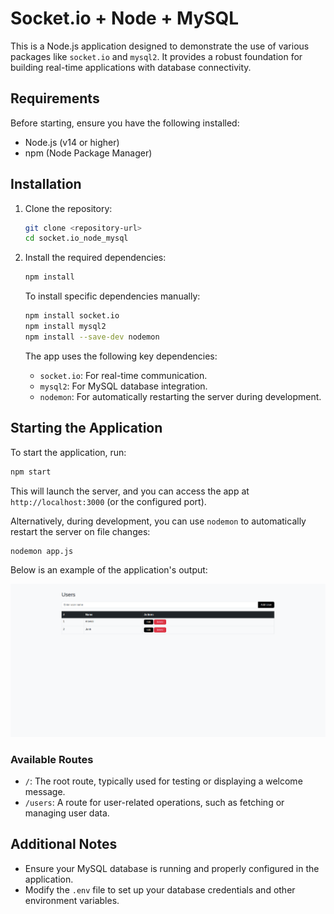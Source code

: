 # Socket.io + Node + MySQL

This is a Node.js application designed to demonstrate the use of various packages like `socket.io` and `mysql2`. It provides a robust foundation for building real-time applications with database connectivity.

## Requirements

Before starting, ensure you have the following installed:

- Node.js (v14 or higher)
- npm (Node Package Manager)

## Installation

1. Clone the repository:
   ```bash
   git clone <repository-url>
   cd socket.io_node_mysql
   ```

2. Install the required dependencies:
   ```bash
   npm install
   ```

   To install specific dependencies manually:
   ```bash
   npm install socket.io
   npm install mysql2
   npm install --save-dev nodemon
   ```

   The app uses the following key dependencies:
   - `socket.io`: For real-time communication.
   - `mysql2`: For MySQL database integration.
   - `nodemon`: For automatically restarting the server during development.

## Starting the Application

To start the application, run:
```bash
npm start
```

This will launch the server, and you can access the app at `http://localhost:3000` (or the configured port).

Alternatively, during development, you can use `nodemon` to automatically restart the server on file changes:
```bash
nodemon app.js
```

Below is an example of the application's output:

![Application Output](result.png)

### Available Routes

- `/`: The root route, typically used for testing or displaying a welcome message.
- `/users`: A route for user-related operations, such as fetching or managing user data.

## Additional Notes

- Ensure your MySQL database is running and properly configured in the application.
- Modify the `.env` file to set up your database credentials and other environment variables.

